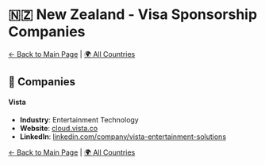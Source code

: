 # 🇳🇿 New Zealand - Visa Sponsorship Companies

[← Back to Main Page](../../README.md) | [🌍 All Countries](../countries.md)

## 🏢 Companies

#### **Vista**

- **Industry**: Entertainment Technology
- **Website**: [cloud.vista.co](https://cloud.vista.co/)
- **LinkedIn**: [linkedin.com/company/vista-entertainment-solutions](https://www.linkedin.com/company/vista-entertainment-solutions/jobs/)

[← Back to Main Page](../../README.md) | [🌍 All Countries](../countries.md)
